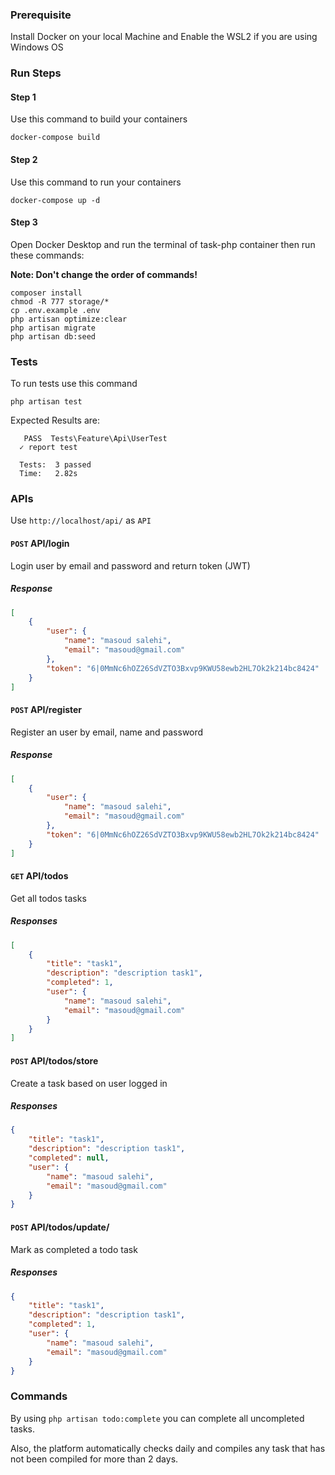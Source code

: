 ### Prerequisite

Install Docker on your local Machine and Enable the WSL2 if you are using Windows OS

### Run Steps

#### Step 1

Use this command to build your containers

```shell
docker-compose build
```

#### Step 2

Use this command to run your containers

```shell
docker-compose up -d
```

#### Step 3

Open Docker Desktop and run the terminal of task-php container then run these commands:

**Note: Don't change the order of commands!**

```shell
composer install
chmod -R 777 storage/*
cp .env.example .env
php artisan optimize:clear
php artisan migrate
php artisan db:seed
```

### Tests

To run tests use this command

```shell
php artisan test
```

Expected Results are:

```text
   PASS  Tests\Feature\Api\UserTest
  ✓ report test

  Tests:  3 passed
  Time:   2.82s

```

### APIs

Use `http://localhost/api/` as `API`

#### `POST` API/login

Login user by email and password and return token (JWT)

##### Response

```json
[
    {
        "user": {
            "name": "masoud salehi",
            "email": "masoud@gmail.com"
        },
        "token": "6|0MmNc6hOZ26SdVZTO3Bxvp9KWU58ewb2HL7Ok2k214bc8424"
    }
]
```

#### `POST` API/register

Register an user by email, name and password

##### Response

```json
[
    {
        "user": {
            "name": "masoud salehi",
            "email": "masoud@gmail.com"
        },
        "token": "6|0MmNc6hOZ26SdVZTO3Bxvp9KWU58ewb2HL7Ok2k214bc8424"
    }
]
```

#### `GET` API/todos

Get all todos tasks

##### Responses

```json
[
    {
        "title": "task1",
        "description": "description task1",
        "completed": 1,
        "user": {
            "name": "masoud salehi",
            "email": "masoud@gmail.com"
        }
    }
]
```


#### `POST` API/todos/store

Create a task based on user logged in

##### Responses

```json
{
    "title": "task1",
    "description": "description task1",
    "completed": null,
    "user": {
        "name": "masoud salehi",
        "email": "masoud@gmail.com"
    }
}
```

#### `POST` API/todos/update/

Mark as completed a todo task

##### Responses

```json
{
    "title": "task1",
    "description": "description task1",
    "completed": 1,
    "user": {
        "name": "masoud salehi",
        "email": "masoud@gmail.com"
    }
}
```
### Commands
By using ```php artisan todo:complete``` you can complete all uncompleted tasks.

Also, the platform automatically checks daily and compiles any task that has not been compiled for more than 2 days.
